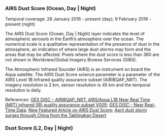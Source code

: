 ### AIRS Dust Score (Ocean, Day | Night)
Temporal coverage: 28 January 2016 - present (day); 9 February 2016 - present (night)

The AIRS Dust Score (Ocean, Day | Night) layer indicates the level of atmospheric aerosols in the Earth’s atmosphere over the ocean. The numerical scale is a qualitative representation of the presence of dust in the atmosphere, an indication of where large dust storms may form and the areas that may be affected. Pixels where the dust score is less than 360 are not shown in Worldview/Global Imagery Browse Services (GIBS).

The Atmospheric Infrared Sounder (AIRS) is an instrument on board the Aqua satellite. The AIRS Dust Score science parameter is a parameter of the AIRS Level 1B Infrared quality assurance subset (AIRIBQAP_NRT). The imagery resolution is 2 km, sensor resolution is 45 km and the temporal resolution is daily.

References: [GES DISC - AIRIBQAP_NRT: AIRS/Aqua L1B Near Real Time (NRT) Infrared (IR) quality assurance subset V005](https://disc.gsfc.nasa.gov/datasets/AIRIBQAP_NRT_V005/summary?AIRIBQAP_NRT); [GES DISC - Near Real-Time Data](https://disc.gsfc.nasa.gov/information/glossary?title=Near%20Real-Time%20Data); [New Featured Article on AIRS Dust Score](https://disc.gsfc.nasa.gov/information/news?title=New%20Featured%20Article%20on%20AIRS%20Dust%20Score); [April dust storm surges through China from the Taklimakan Desert](https://disc.gsfc.nasa.gov/information/news?title=April%20dust%20storm%20surges%20through%20China%20from%20the%20Taklimakan%20Desert)

### Dust Score (L2, Day | Night)
